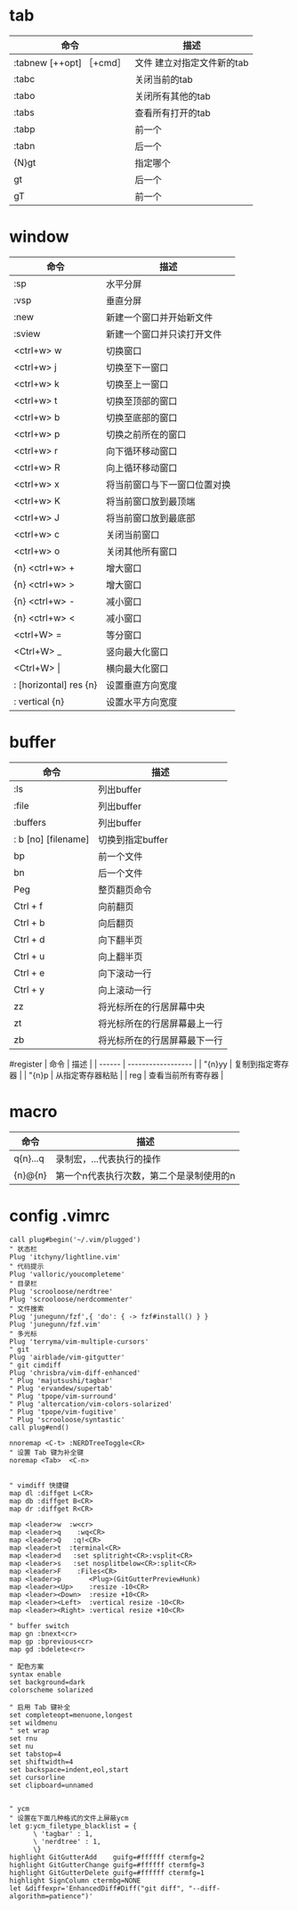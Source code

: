 
# tab

| 命令                     | 描述                       |
| ------------------------ | -------------------------- |
| :tabnew [++opt] ［+cmd］ | 文件 建立对指定文件新的tab |
| :tabc                    | 关闭当前的tab              |
| :tabo                    | 关闭所有其他的tab          |
| :tabs                    | 查看所有打开的tab          |
| :tabp                    | 前一个                     |
| :tabn                    | 后一个                     |
| {N}gt                    | 指定哪个                   |
| gt                       | 后一个                     |
| gT                       | 前一个                     |

# window

| 命令                   | 描述                         |
| ---------------------- | ---------------------------- |
| :sp                    | 水平分屏                     |
| :vsp                   | 垂直分屏                     |
| :new                   | 新建一个窗口并开始新文件     |
| :sview                 | 新建一个窗口并只读打开文件   |
| <ctrl+w> w             | 切换窗口                     |
| <ctrl+w> j             | 切换至下一窗口               |
| <ctrl+w> k             | 切换至上一窗口               |
| <ctrl+w> t             | 切换至顶部的窗口             |
| <ctrl+w> b             | 切换至底部的窗口             |
| <ctrl+w> p             | 切换之前所在的窗口           |
| <ctrl+w> r             | 向下循环移动窗口             |
| <ctrl+w> R             | 向上循环移动窗口             |
| <ctrl+w> x             | 将当前窗口与下一窗口位置对换 |
| <ctrl+w> K             | 将当前窗口放到最顶端         |
| <ctrl+w> J             | 将当前窗口放到最底部         |
| <ctrl+w> c             | 关闭当前窗口                 |
| <ctrl+w> o             | 关闭其他所有窗口             |
| {n} <ctrl+w> +         | 增大窗口                     |
| {n} <ctrl+w> >         | 增大窗口                     |
| {n} <ctrl+w> -         | 减小窗口                     |
| {n} <ctrl+w> <         | 减小窗口                     |
| <ctrl+W> =             | 等分窗口                     |
| <Ctrl+W> _             | 竖向最大化窗口                   |
| <Ctrl+W> \|            | 横向最大化窗口                   |
| : [horizontal] res {n} | 设置垂直方向宽度             |
| : vertical {n}         | 设置水平方向宽度             |

# buffer

| 命令                | 描述                         |
| ------------------- | ---------------------------- |
| :ls                 | 列出buffer                   |
| :file               | 列出buffer                   |
| :buffers            | 列出buffer                   |
| : b [no] [filename] | 切换到指定buffer             |
| bp                  | 前一个文件                   |
| bn                  | 后一个文件                   |
| Peg                 | 整页翻页命令                 |
| Ctrl + f            | 向前翻页                     |
| Ctrl + b            | 向后翻页                     |
| Ctrl + d            | 向下翻半页                   |
| Ctrl + u            | 向上翻半页                   |
| Ctrl + e            | 向下滚动一行                 |
| Ctrl + y            | 向上滚动一行                 |
| zz                  | 将光标所在的行居屏幕中央     |
| zt                  | 将光标所在的行居屏幕最上一行 |
| zb                  | 将光标所在的行居屏幕最下一行 |

#register
| 命令   | 描述               |
| ------ | ------------------ |
| "{n}yy | 复制到指定寄存器   |
| "{n}p  | 从指定寄存器粘贴   |
| reg    | 查看当前所有寄存器 |

# macro
| 命令     | 描述                                     |
| -------- | ---------------------------------------- |
| q{n}...q | 录制宏，...代表执行的操作                |
| {n}@{n}  | 第一个n代表执行次数，第二个是录制使用的n |


# config .vimrc

``` shell
call plug#begin('~/.vim/plugged')
" 状态栏
Plug 'itchyny/lightline.vim'
" 代码提示
Plug 'valloric/youcompleteme'
" 目录栏
Plug 'scrooloose/nerdtree'
Plug 'scrooloose/nerdcommenter'
" 文件搜索
Plug 'junegunn/fzf',{ 'do': { -> fzf#install() } }
Plug 'junegunn/fzf.vim'
" 多光标
Plug 'terryma/vim-multiple-cursors'
" git 
Plug 'airblade/vim-gitgutter'
" git cimdiff
Plug 'chrisbra/vim-diff-enhanced'
" Plug 'majutsushi/tagbar'
" Plug 'ervandew/supertab'
" Plug 'tpope/vim-surround'
" Plug 'altercation/vim-colors-solarized'
" Plug 'tpope/vim-fugitive'
" Plug 'scrooloose/syntastic'
call plug#end()

nnoremap <C-t> :NERDTreeToggle<CR>
" 设置 Tab 键为补全键
noremap <Tab>  <C-n>


" vimdiff 快捷键
map dl :diffget L<CR>
map db :diffget B<CR>
map dr :diffget R<CR>

map <leader>w  :w<cr>
map <leader>q    :wq<CR>
map <leader>Q   :q!<CR>
map <leader>t  :terminal<CR>
map <leader>d   :set splitright<CR>:vsplit<CR>
map <leader>s   :set nosplitbelow<CR>:split<CR>
map <leader>F    :Files<CR>
map <leader>p       <Plug>(GitGutterPreviewHunk)
map <leader><Up>    :resize -10<CR>
map <leader><Down>  :resize +10<CR>
map <leader><Left>  :vertical resize -10<CR>
map <leader><Right> :vertical resize +10<CR>

" buffer switch 
map gn :bnext<cr>
map gp :bprevious<cr>
map gd :bdelete<cr>

" 配色方案
syntax enable
set background=dark
colorscheme solarized

" 启用 Tab 键补全
set completeopt=menuone,longest
set wildmenu
" set wrap
set rnu
set nu
set tabstop=4
set shiftwidth=4
set backspace=indent,eol,start
set cursorline
set clipboard=unnamed


" ycm
" 设置在下面几种格式的文件上屏蔽ycm
let g:ycm_filetype_blacklist = {
      \ 'tagbar' : 1,
      \ 'nerdtree' : 1,
      \}
highlight GitGutterAdd    guifg=#ffffff ctermfg=2
highlight GitGutterChange guifg=#ffffff ctermfg=3
highlight GitGutterDelete guifg=#ffffff ctermfg=1
highlight SignColumn ctermbg=NONE
let &diffexpr='EnhancedDiff#Diff("git diff", "--diff-algorithm=patience")'

```
